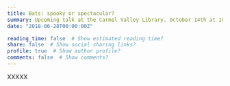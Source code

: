 ```yaml
---
title: Bats: spooky or spectacular?
summary: Upcoming talk at the Carmel Valley Library. October 14th at 10:15am.
date: "2018-06-28T00:00:00Z"

reading_time: false  # Show estimated reading time?
share: false  # Show social sharing links?
profile: true  # Show author profile?
comments: false  # Show comments?
---
```


XXXXX

